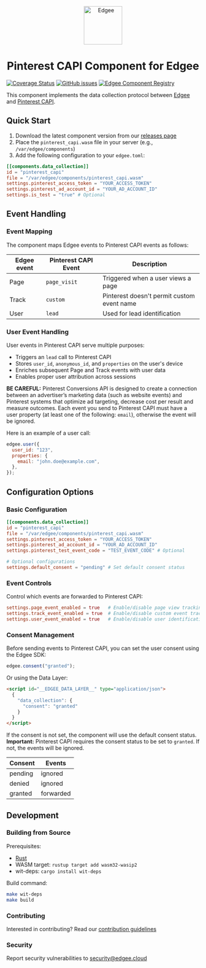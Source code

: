 <div align="center">
<p align="center">
  <a href="https://www.edgee.cloud">
    <picture>
      <source media="(prefers-color-scheme: dark)" srcset="https://cdn.edgee.cloud/img/component-dark.svg">
      <img src="https://cdn.edgee.cloud/img/component.svg" height="100" alt="Edgee">
    </picture>
  </a>
</p>
</div>


<h1 align="center">Pinterest CAPI Component for Edgee</h1>


[![Coverage Status](https://coveralls.io/repos/github/edgee-cloud/pinterest-capi-component/badge.svg)](https://coveralls.io/github/edgee-cloud/pinterest-capi-component)
[![GitHub issues](https://img.shields.io/github/issues/edgee-cloud/pinterest-capi-component.svg)](https://github.com/edgee-cloud/pinterest-capi-component/issues)
[![Edgee Component Registry](https://img.shields.io/badge/Edgee_Component_Registry-Public-green.svg)](https://www.edgee.cloud/edgee/pinterest-capi)

This component implements the data collection protocol between [Edgee](https://www.edgee.cloud) and [Pinterest CAPI](https://help.pinterest.com/en/business/article/getting-started-with-the-conversions-api).

## Quick Start

1. Download the latest component version from our [releases page](../../releases)
2. Place the `pinterest_capi.wasm` file in your server (e.g., `/var/edgee/components`)
3. Add the following configuration to your `edgee.toml`:

```toml
[[components.data_collection]]
id = "pinterest_capi"
file = "/var/edgee/components/pinterest_capi.wasm"
settings.pinterest_access_token = "YOUR_ACCESS_TOKEN"
settings.pinterest_ad_account_id = "YOUR_AD_ACCOUNT_ID"
settings.is_test = "true" # Optional
```

## Event Handling

### Event Mapping
The component maps Edgee events to Pinterest CAPI events as follows:

| Edgee event | Pinterest CAPI Event  | Description |
|-------------|-----------|-------------|
| Page   | `page_visit`     | Triggered when a user views a page |
| Track  | `custom` | Pinterest doesn't permit custom event name |
| User   | `lead` | Used for lead identification |

### User Event Handling
User events in Pinterest CAPI serve multiple purposes:
- Triggers an `lead` call to Pinterest CAPI
- Stores `user_id`, `anonymous_id`, and `properties` on the user's device
- Enriches subsequent Page and Track events with user data
- Enables proper user attribution across sessions

**BE CAREFUL:**
Pinterest Conversions API is designed to create a connection between an advertiser’s marketing data (such as website events) and Pinterest systems that optimize ad targeting, decrease cost per result and measure outcomes.
Each event you send to Pinterest CAPI must have a user property (at least one of the following: `email`), otherwise the event will be ignored.

Here is an example of a user call:
```javascript
edgee.user({
  user_id: "123",
  properties: {
    email: "john.doe@example.com",
  },
});
```

## Configuration Options

### Basic Configuration
```toml
[[components.data_collection]]
id = "pinterest_capi"
file = "/var/edgee/components/pinterest_capi.wasm"
settings.pinterest_access_token = "YOUR_ACCESS_TOKEN"
settings.pinterest_ad_account_id = "YOUR_AD_ACCOUNT_ID"
settings.pinterest_test_event_code = "TEST_EVENT_CODE" # Optional

# Optional configurations
settings.default_consent = "pending" # Set default consent status
```

### Event Controls
Control which events are forwarded to Pinterest CAPI:
```toml
settings.page_event_enabled = true   # Enable/disable page view tracking
settings.track_event_enabled = true  # Enable/disable custom event tracking
settings.user_event_enabled = true   # Enable/disable user identification
```

### Consent Management
Before sending events to Pinterest CAPI, you can set the user consent using the Edgee SDK: 
```javascript
edgee.consent("granted");
```

Or using the Data Layer:
```html
<script id="__EDGEE_DATA_LAYER__" type="application/json">
  {
    "data_collection": {
      "consent": "granted"
    }
  }
</script>
```

If the consent is not set, the component will use the default consent status.
**Important:** Pinterest CAPI requires the consent status to be set to `granted`. If not, the events will be ignored.

| Consent | Events |
|---------|--------|
| pending | ignored |
| denied  | ignored |
| granted | forwarded |

## Development

### Building from Source
Prerequisites:
- [Rust](https://www.rust-lang.org/tools/install)
- WASM target: `rustup target add wasm32-wasip2`
- wit-deps: `cargo install wit-deps`

Build command:
```bash
make wit-deps
make build
```

### Contributing
Interested in contributing? Read our [contribution guidelines](./CONTRIBUTING.md)

### Security
Report security vulnerabilities to [security@edgee.cloud](mailto:security@edgee.cloud)
```